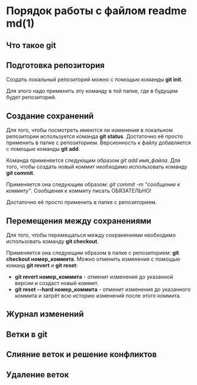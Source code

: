 # Порядок работы с файлом readme md(1)

## Что такое git


## Подготовка репозитория
Создать локальный репозиторий можно с помощью команды 
**git init**. 

Для этого надо применить эту команду в той папке, где в будущем будет репозиторий.

## Создание сохранений
Для того, чтобы посмотреть имеются ли изменения в локальном репозитории используется команда **git status**. 
Достаточно её просто применить в папке с репозиторием.
Версионность к файлу добавляется с помощью команды **git add**. 

Команда применяется следующим образом *git add имя_файла*. 
Для того, чтобы создать новый коммит необходимо использовать команду **git commit**. 

Применяется она следующим образом: *git commit -m "сообщение к коммиту"*. Сообщения к коммиту писать ОБЯЗАТЕЛЬНО!

Достаточно её просто применить в папке с репозиторием.

## Перемещения между сохранениями

Для того, чтобы перемещаться между сохранениями необходимо использовать команду **git checkout**. 

Применяется она следующим образом в папке с репозиторием: **git checkout номер_коммита**.
Можно отменить изменения с помощью команд **git revert** и **git reset**: 
* **git revert номер_коммита** - отменит изменения до указанной версии и создаст новый коммит. 
* **git reset --hard номер_коммита** - отменит изменения до указанного коммита и затрёт всю историю изменений после этого коммита.

## Журнал изменений


## Ветки в git


## Слияние веток и решение конфликтов


## Удаление веток